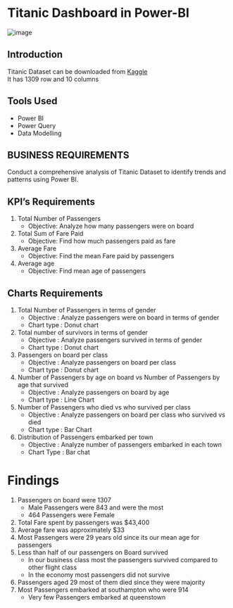 # Titanic Dashboard in Power-BI
![image](https://github.com/user-attachments/assets/4918622f-e532-4878-bd09-3784c6c8c278)

## Introduction
Titanic Dataset can be downloaded from <a href="https://www.kaggle.com/datasets/brendan45774/test-file">Kaggle</a>  
It has 1309 row and 10 columns  

## Tools Used
- Power BI
- Power Query
- Data Modelling

## BUSINESS REQUIREMENTS
Conduct a comprehensive analysis of Titanic Dataset to identify trends and patterns using Power BI.  

## KPI’s Requirements
1. Total Number of Passengers
   - Objective: Analyze how many passengers were on board 
2. Total Sum of Fare Paid
   - Objective: Find how much passengers paid as fare
3. Average Fare
   - Objective: Find the mean Fare paid by passengers
4. Average age
   - Objective: Find mean age of passengers

## Charts Requirements
1. Total Number of Passengers in terms of gender
   - Objective : Analyze passengers were on board in terms of gender
   - Chart type : Donut chart
2. Total number of survivors in terms of gender
   - Objective : Analyze passengers survived in terms of gender
   - Chart type : Donut chart
3. Passengers on board per class
   - Objective : Analyze passengers on board per class
   - Chart type : Donut chart
4. Number of Passengers by age on board vs Number of Passengers by age that survived
   - Objective : Analyze passengers on board by age
   - Chart type : Line Chart
5. Number of Passengers who died vs who survived per class
   - Objective : Analyze passengers on board per class who survived vs died
   - Chart type : Bar Chart
6. Distribution of Passengers embarked per town
   - Objective : Analyze number of passengers embarked in each town
   - Chart Type : Bar chat

# Findings
1. Passengers on board were 1307
   - Male Passengers were 843 and were the most
   - 464 Passengers were Female
2. Total Fare spent by passengers was $43,400
3. Average fare was approximately $33
4. Most Passengers were 29 years old since its our mean age for passengers
5. Less than half of our passengers on Board survived
   - In our business class most the passengers survived compared to other flight class
   - In the economy most passengers did not survive
6. Passengers aged 29 most of them died since they were majority
7. Most Passengers embarked at southampton who were 914
   - Very few Passengers embarked at queenstown 
